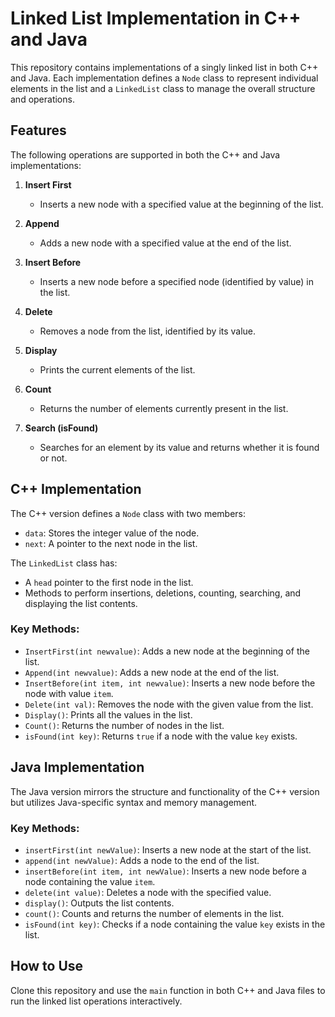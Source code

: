 # Linked List Implementation in C++ and Java

This repository contains implementations of a singly linked list in both C++ and Java. Each implementation defines a `Node` class to represent individual elements in the list and a `LinkedList` class to manage the overall structure and operations.

## Features

The following operations are supported in both the C++ and Java implementations:

1. **Insert First**
   - Inserts a new node with a specified value at the beginning of the list.
   
2. **Append**
   - Adds a new node with a specified value at the end of the list.
   
3. **Insert Before**
   - Inserts a new node before a specified node (identified by value) in the list.
   
4. **Delete**
   - Removes a node from the list, identified by its value.
   
5. **Display**
   - Prints the current elements of the list.
   
6. **Count**
   - Returns the number of elements currently present in the list.
   
7. **Search (isFound)**
   - Searches for an element by its value and returns whether it is found or not.

## C++ Implementation

The C++ version defines a `Node` class with two members:
- `data`: Stores the integer value of the node.
- `next`: A pointer to the next node in the list.

The `LinkedList` class has:
- A `head` pointer to the first node in the list.
- Methods to perform insertions, deletions, counting, searching, and displaying the list contents.

### Key Methods:

- `InsertFirst(int newvalue)`: Adds a new node at the beginning of the list.
- `Append(int newvalue)`: Adds a new node at the end of the list.
- `InsertBefore(int item, int newvalue)`: Inserts a new node before the node with value `item`.
- `Delete(int val)`: Removes the node with the given value from the list.
- `Display()`: Prints all the values in the list.
- `Count()`: Returns the number of nodes in the list.
- `isFound(int key)`: Returns `true` if a node with the value `key` exists.

## Java Implementation

The Java version mirrors the structure and functionality of the C++ version but utilizes Java-specific syntax and memory management.

### Key Methods:

- `insertFirst(int newValue)`: Inserts a new node at the start of the list.
- `append(int newValue)`: Adds a node to the end of the list.
- `insertBefore(int item, int newValue)`: Inserts a new node before a node containing the value `item`.
- `delete(int value)`: Deletes a node with the specified value.
- `display()`: Outputs the list contents.
- `count()`: Counts and returns the number of elements in the list.
- `isFound(int key)`: Checks if a node containing the value `key` exists in the list.

## How to Use

Clone this repository and use the `main` function in both C++ and Java files to run the linked list operations interactively.

